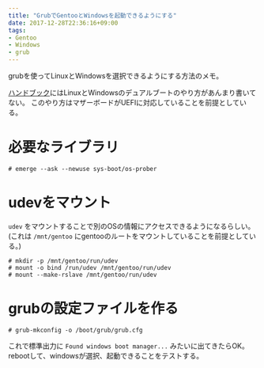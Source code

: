 ```yaml
---
title: "GrubでGentooとWindowsを起動できるようにする"
date: 2017-12-28T22:36:16+09:00
tags:
- Gentoo
- Windows
- grub
---
```


grubを使ってLinuxとWindowsを選択できるようにする方法のメモ。

<!--more-->

[ハンドブック](https://wiki.gentoo.org/wiki/Handbook:AMD64/Installation/Bootloader/ja)にはLinuxとWindowsのデュアルブートのやり方があんまり書いてない。
このやり方はマザーボードがUEFIに対応していることを前提としている。

# 必要なライブラリ

```
# emerge --ask --newuse sys-boot/os-prober
```

# udevをマウント

`udev` をマウントすることで別のOSの情報にアクセスできるようになるらしい。
(これは `/mnt/gentoo` にgentooのルートをマウントしていることを前提としている。)

```
# mkdir -p /mnt/gentoo/run/udev
# mount -o bind /run/udev /mnt/gentoo/run/udev
# mount --make-rslave /mnt/gentoo/run/udev
```

# grubの設定ファイルを作る

```
# grub-mkconfig -o /boot/grub/grub.cfg
```

これで標準出力に `Found windows boot manager...` みたいに出てきたらOK。
rebootして、windowsが選択、起動できることをテストする。
